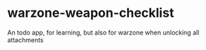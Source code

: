 # warzone-weapon-checklist
An todo app, for learning, but also for warzone when unlocking all attachments
